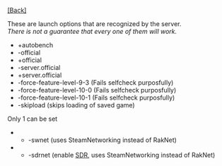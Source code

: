 [[Back]](../README.md)

These are launch options that are recognized by the server.</br>
*There is not a guarantee that every one of them will work.*

* +autobench
* -official
* +official
* -server.official
* +server.official
* -force-feature-level-9-3 (Fails selfcheck purposfully)
* -force-feature-level-10-0 (Fails selfcheck purposfully)
* -force-feature-level-10-1 (Fails selfcheck purposfully)
* -skipload (skips loading of saved game) </br>

Only 1 can be set
* * -swnet (uses SteamNetworking instead of RakNet)
* * -sdrnet (enable [SDR](https://partner.steamgames.com/doc/features/multiplayer/steamdatagramrelay), uses SteamNetworking instead of RakNet)</br>